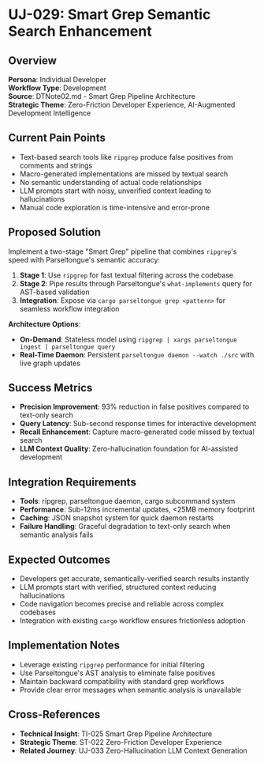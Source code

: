 # UJ-029: Smart Grep Semantic Search Enhancement

## Overview
**Persona**: Individual Developer  
**Workflow Type**: Development  
**Source**: DTNote02.md - Smart Grep Pipeline Architecture  
**Strategic Theme**: Zero-Friction Developer Experience, AI-Augmented Development Intelligence

## Current Pain Points
- Text-based search tools like `ripgrep` produce false positives from comments and strings
- Macro-generated implementations are missed by textual search
- No semantic understanding of actual code relationships
- LLM prompts start with noisy, unverified context leading to hallucinations
- Manual code exploration is time-intensive and error-prone

## Proposed Solution
Implement a two-stage "Smart Grep" pipeline that combines `ripgrep`'s speed with Parseltongue's semantic accuracy:

1. **Stage 1**: Use `ripgrep` for fast textual filtering across the codebase
2. **Stage 2**: Pipe results through Parseltongue's `what-implements` query for AST-based validation
3. **Integration**: Expose via `cargo parseltongue grep <pattern>` for seamless workflow integration

**Architecture Options**:
- **On-Demand**: Stateless model using `ripgrep | xargs parseltongue ingest | parseltongue query`
- **Real-Time Daemon**: Persistent `parseltongue daemon --watch ./src` with live graph updates

## Success Metrics
- **Precision Improvement**: 93% reduction in false positives compared to text-only search
- **Query Latency**: Sub-second response times for interactive development
- **Recall Enhancement**: Capture macro-generated code missed by textual search
- **LLM Context Quality**: Zero-hallucination foundation for AI-assisted development

## Integration Requirements
- **Tools**: ripgrep, parseltongue daemon, cargo subcommand system
- **Performance**: Sub-12ms incremental updates, <25MB memory footprint
- **Caching**: JSON snapshot system for quick daemon restarts
- **Failure Handling**: Graceful degradation to text-only search when semantic analysis fails

## Expected Outcomes
- Developers get accurate, semantically-verified search results instantly
- LLM prompts start with verified, structured context reducing hallucinations
- Code navigation becomes precise and reliable across complex codebases
- Integration with existing `cargo` workflow ensures frictionless adoption

## Implementation Notes
- Leverage existing `ripgrep` performance for initial filtering
- Use Parseltongue's AST analysis to eliminate false positives
- Maintain backward compatibility with standard grep workflows
- Provide clear error messages when semantic analysis is unavailable

## Cross-References
- **Technical Insight**: TI-025 Smart Grep Pipeline Architecture
- **Strategic Theme**: ST-022 Zero-Friction Developer Experience
- **Related Journey**: UJ-033 Zero-Hallucination LLM Context Generation